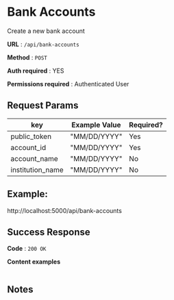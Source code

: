 # Bank Accounts

Create a new bank account

**URL** : `/api/bank-accounts`

**Method** : `POST`

**Auth required** : YES

**Permissions required** : Authenticated User

## Request Params


| key                   | Example Value | Required?     |
| --------------------  | ------------  | ------------- |
| public_token          |  "MM/DD/YYYY" |     Yes       |
| account_id            |  "MM/DD/YYYY" |     Yes       |
| account_name          |  "MM/DD/YYYY" |      No       |
| institution_name      |  "MM/DD/YYYY" |      No       |


## Example:

http://localhost:5000/api/bank-accounts

## Success Response

**Code** : `200 OK`

**Content examples**


```json

```

## Notes